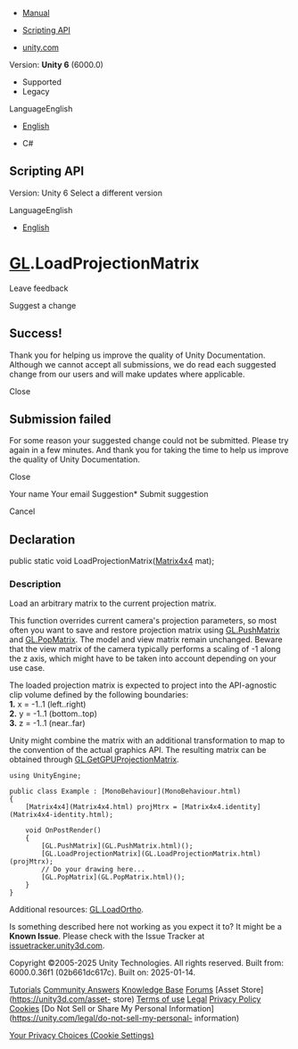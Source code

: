 [ ]()

  * [Manual](../Manual/index.html)
  * [Scripting API](../ScriptReference/index.html)

  * [unity.com](https://unity.com/)

Version: **Unity 6** (6000.0)

  * Supported
  * Legacy

LanguageEnglish

  * [English]()

  * C#

[ ](https://docs.unity3d.com)

## Scripting API

Version: Unity 6 Select a different version

LanguageEnglish

  * [English]()

#  [GL](GL.html).LoadProjectionMatrix

Leave feedback

Suggest a change

## Success!

Thank you for helping us improve the quality of Unity Documentation. Although
we cannot accept all submissions, we do read each suggested change from our
users and will make updates where applicable.

Close

## Submission failed

For some reason your suggested change could not be submitted. Please <a>try
again</a> in a few minutes. And thank you for taking the time to help us
improve the quality of Unity Documentation.

Close

Your name Your email Suggestion* Submit suggestion

Cancel

[ ]()

## Declaration

public static void LoadProjectionMatrix([Matrix4x4](Matrix4x4.html) mat);

### Description

Load an arbitrary matrix to the current projection matrix.

This function overrides current camera's projection parameters, so most often
you want to save and restore projection matrix using
[GL.PushMatrix](GL.PushMatrix.html) and [GL.PopMatrix](GL.PopMatrix.html). The
model and view matrix remain unchanged. Beware that the view matrix of the
camera typically performs a scaling of -1 along the z axis, which might have
to be taken into account depending on your use case.  
  
The loaded projection matrix is expected to project into the API-agnostic clip
volume defined by the following boundaries:  
**1.** x = -1..1 (left..right)  
**2.** y = -1..1 (bottom..top)  
**3.** z = -1..1 (near..far)  
  
Unity might combine the matrix with an additional transformation to map to the
convention of the actual graphics API. The resulting matrix can be obtained
through [GL.GetGPUProjectionMatrix](GL.GetGPUProjectionMatrix.html).

    
    
    using UnityEngine;  
      
    public class Example : [MonoBehaviour](MonoBehaviour.html)
    {
        [Matrix4x4](Matrix4x4.html) projMtrx = [Matrix4x4.identity](Matrix4x4-identity.html);  
      
        void OnPostRender()
        {
            [GL.PushMatrix](GL.PushMatrix.html)();
            [GL.LoadProjectionMatrix](GL.LoadProjectionMatrix.html)(projMtrx);
            // Do your drawing here...
            [GL.PopMatrix](GL.PopMatrix.html)();
        }
    }
    

Additional resources: [GL.LoadOrtho](GL.LoadOrtho.html).

Is something described here not working as you expect it to? It might be a
**Known Issue**. Please check with the Issue Tracker at
[issuetracker.unity3d.com](https://issuetracker.unity3d.com).

Copyright ©2005-2025 Unity Technologies. All rights reserved. Built from:
6000.0.36f1 (02b661dc617c). Built on: 2025-01-14.

[Tutorials](https://unity3d.com/learn) [Community
Answers](https://answers.unity3d.com) [Knowledge
Base](https://support.unity3d.com/hc/en-us)
[Forums](https://forum.unity3d.com) [Asset Store](https://unity3d.com/asset-
store) [Terms of use](https://docs.unity3d.com/Manual/TermsOfUse.html)
[Legal](https://unity.com/legal) [Privacy
Policy](https://unity.com/legal/privacy-policy)
[Cookies](https://unity.com/legal/cookie-policy) [Do Not Sell or Share My
Personal Information](https://unity.com/legal/do-not-sell-my-personal-
information)

[Your Privacy Choices (Cookie Settings)](javascript:void\(0\);)

